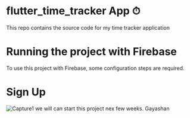 # flutter_time_tracker App ⏱

This repo contains the source code for my time tracker application


# Running the project with Firebase
To use this project with Firebase, some configuration steps are required.


# Sign Up

![Capture1](https://user-images.githubusercontent.com/64424930/117605330-10700980-b175-11eb-9dd1-6ee67c28cec9.png)
we will can start this project nex few weeks.
Gayashan




